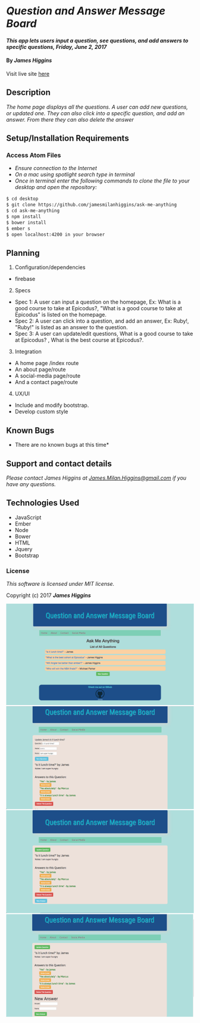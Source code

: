 # _Question and Answer Message Board_

#### _This app lets users input a question, see questions, and add answers to specific questions, Friday, June 2, 2017_

#### By _**James Higgins**_

Visit live site [here](http://shallow-cherries.surge.sh/)

## Description

_The home page displays all the questions. A user can add new questions, or updated one. They can also click into a specific question, and add an answer. From there they can also delete the answer_

## Setup/Installation Requirements

### Access Atom Files

* _Ensure connection to the Internet_
* _On a mac using spotlight search type in terminal_
* _Once in terminal enter the following commands to clone the file to your desktop and open the repository:_
```
$ cd desktop
$ git clone https://github.com/jamesmilanhiggins/ask-me-anything
$ cd ask-me-anything
$ npm install
$ bower install
$ ember s
$ open localhost:4200 in your browser
```

## Planning

1. Configuration/dependencies
  * firebase

2. Specs
  * Spec 1: A user can input a question on the homepage, Ex: What is a good course to take at Epicodus?, "What is a good course to take at Epicodus" is listed on the homepage.
  * Spec 2: A user can click into a question, and add an answer, Ex: Ruby!, "Ruby!" is listed as an answer to the question.
  * Spec 3: A user can update/edit questions, What is a good course to take at Epicodus? , What is the best course at Epicodus?.

3. Integration
  * A home page /index route
  * An about page/route
  * A social-media page/route
  * And a contact page/route

4. UX/UI
  * Include and modify bootstrap.
  * Develop custom style


## Known Bugs

* There are no known bugs at this time*


## Support and contact details

_Please contact James Higgins at James.Milan.Higgins@gmail.com if you have any questions._

## Technologies Used

* JavaScript
* Ember
* Node
* Bower
* HTML
* Jquery
* Bootstrap

### License

*This software is licensed under MIT license.*

Copyright (c) 2017 **_James Higgins_**

![Home Page Screenshot](/public/images/home-page.png)
![Question Screenshot](/public/images/update-question.png)
![Answer Screenshot](/public/images/answers.png)
![New Answer Screenshot](/public/images/new-answer.png)
